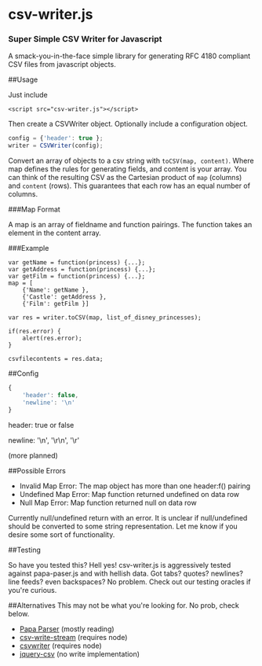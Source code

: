 # csv-writer.js
### Super Simple CSV Writer for Javascript

A smack-you-in-the-face simple library for generating RFC 4180 compliant CSV files
from javascript objects.

##Usage

Just include

```
<script src="csv-writer.js"></script>
```

Then create a CSVWriter object. Optionally include a configuration object.
```javascript
config = {'header': true };
writer = CSVWriter(config);
```

Convert an array of objects to a csv string with `toCSV(map, content)`.
Where map defines the rules for generating fields, and content is your array.
You can think of the resulting CSV as the Cartesian product of `map` (columns) and `content` (rows).
This guarantees that each row has an equal number of columns.

###Map Format

A map is an array of fieldname and function pairings.
The function takes an element in the content array.

###Example

```
var getName = function(princess) {...};
var getAddress = function(princess) {...};
var getFilm = function(princess) {...};
map = [
    {'Name': getName },
    {'Castle': getAddress },
    {'Film': getFilm }]

var res = writer.toCSV(map, list_of_disney_princesses);

if(res.error) {
    alert(res.error);
}

csvfilecontents = res.data;
```

##Config
```javascript
{
    'header': false,
    'newline': '\n'
}
```
header: true or false

newline: '\n', '\r\n', '\r'

(more planned)

##Possible Errors
* Invalid Map Error: The map object has more than one header:f() pairing
* Undefined Map Error: Map function returned undefined on data row
* Null Map Error: Map function returned null on data row

Currently null/undefined return with an error.
It is unclear if null/undefined should be converted to some string representation.
Let me know if you desire some sort of functionality.

##Testing

So have you tested this? Hell yes!
csv-writer.js is aggressively tested against papa-paser.js and with hellish data.
Got tabs? quotes? newlines? line feeds? even backspaces? No problem.
Check out our testing oracles if you're curious.

##Alternatives
This may not be what you're looking for. No prob, check below.
* [Papa Parser](https://github.com/mholt/PapaParse) (mostly reading)
* [csv-write-stream](https://www.npmjs.com/package/csv-write-stream) (requires node)
* [csvwriter](https://www.npmjs.com/package/csvwriter) (requires node)
* [jquery-csv](https://code.google.com/p/jquery-csv/) (no write implementation)

